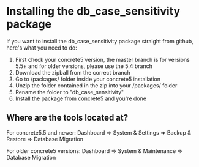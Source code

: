 # Installing the db_case_sensitivity package #
If you want to install the db_case_sensitivity package straight from github, here's what you need to do:
1. First check your concrete5 version, the master branch is for versions 5.5+ and for older versions, please use the 5.4 branch
2. Download the zipball from the correct branch
3. Go to /packages/ folder inside your concrete5 installation
4. Unzip the folder contained in the zip into your /packages/ folder
5. Rename the folder to "db_case_sensitivity"
6. Install the package from concrete5 and you're done

## Where are the tools located at? ##
For concrete5.5 and newer: Dashboard => System & Settings => Backup & Restore => Database Migration

For older concrete5 versions: Dashboard => System & Maintenance => Database Migration